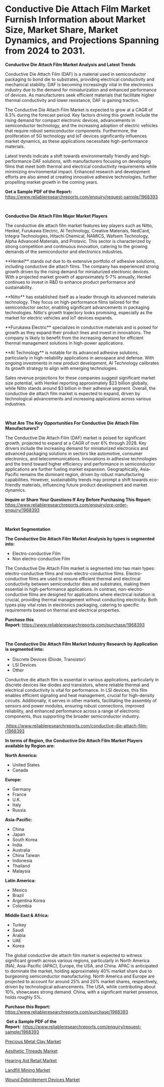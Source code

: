 <p><h1>Conductive Die Attach Film Market Furnish Information about Market Size, Market Share, Market Dynamics, and Projections Spanning from 2024 to 2031.</h1></p><p><strong>Conductive Die Attach Film Market Analysis and Latest Trends</strong></p>
<p><p>Conductive Die Attach Film (DAF) is a material used in semiconductor packaging to bond die to substrates, providing electrical conductivity and mechanical stability. DAF is becoming increasingly vital in the electronics industry due to the demand for miniaturization and enhanced performance of devices. As manufacturers seek efficient materials that facilitate higher thermal conductivity and lower resistance, DAF is gaining traction.</p><p>The Conductive Die Attach Film Market is expected to grow at a CAGR of 8.3% during the forecast period. Key factors driving this growth include the rising demand for compact electronic devices, advancements in semiconductor technology, and the increasing adoption of electric vehicles that require robust semiconductor components. Furthermore, the proliferation of 5G technology and IoT devices significantly influences market dynamics, as these applications necessitate high-performance materials.</p><p>Latest trends indicate a shift towards environmentally friendly and high-performance DAF solutions, with manufacturers focusing on developing films that meet both thermal and electrical conductivity requirements while minimizing environmental impact. Enhanced research and development efforts are also aimed at creating innovative adhesive technologies, further propelling market growth in the coming years.</p></p>
<p><strong>Get a Sample PDF of the Report:&nbsp;</strong> <a href="https://www.reliableresearchreports.com/enquiry/request-sample/1968393?utm_campaign=9&utm_medium=2&utm_source=Github&utm_content=ia&utm_term=08112024&utm_id=conductive-die-attach-film">https://www.reliableresearchreports.com/enquiry/request-sample/1968393</a></p>
<p>&nbsp;</p>
<p><strong>Conductive Die Attach Film Major Market Players</strong></p>
<p><p>The conductive die attach film market features key players such as Nitto, Henkel, Furukawa Electric, AI Technology, Creative Materials, NedCard, Integra Technologies, Hitachi Chemical, NAMICS, Wafsem Technology, Alpha Advanced Materials, and Protavic. This sector is characterized by strong competition and continuous innovation, catering to the growing demands of the semiconductor and electronics industries.</p><p>**Henkel** stands out due to its extensive portfolio of adhesive solutions, including conductive die attach films. The company has experienced strong growth driven by the rising demand for miniaturized electronic devices. With a projected market growth of approximately 5-7% annually, Henkel continues to invest in R&D to enhance product performance and sustainability.</p><p>**Nitto** has established itself as a leader through its advanced materials technology. They focus on high-performance films tailored for the semiconductor sector, enabling significant advancements in packaging technologies. Nitto's growth trajectory looks promising, especially as the market for electric vehicles and IoT devices expands.</p><p>**Furukawa Electric** specializes in conductive materials and is poised for growth as they expand their product lines and invest in innovations. The company is likely to benefit from the increasing demand for efficient thermal management solutions in high-power applications.</p><p>**AI Technology** is notable for its advanced adhesive solutions, particularly in high-reliability applications in aerospace and defense. With ongoing investments in new product development, AI Technology calibrates its growth strategy to align with emerging technologies.</p><p>Sales revenue projections for these companies suggest significant market size potential, with Henkel reporting approximately $23 billion globally, while Nitto stands around $3 billion in their adhesive segment. Overall, the conductive die attach film market is expected to expand, driven by technological advancements and increasing applications across various industries.</p></p>
<p>&nbsp;</p>
<p><strong>What Are The Key Opportunities For Conductive Die Attach Film Manufacturers?</strong></p>
<p><p>The Conductive Die Attach Film (DAF) market is poised for significant growth, projected to expand at a CAGR of over 6% through 2028. Key drivers include the increasing demand for miniaturized electronics and advanced packaging solutions in sectors like automotive, consumer electronics, and telecommunications. Innovations in adhesive technologies and the trend toward higher efficiency and performance in semiconductor applications are further fueling market expansion. Geographically, Asia-Pacific remains the dominant region, driven by robust manufacturing capabilities. However, sustainability trends may prompt a shift towards eco-friendly materials, influencing future product development and market dynamics.</p></p>
<p><strong>Inquire or Share Your Questions If Any Before Purchasing This Report:</strong> <a href="https://www.reliableresearchreports.com/enquiry/pre-order-enquiry/1968393?utm_campaign=9&utm_medium=2&utm_source=Github&utm_content=ia&utm_term=08112024&utm_id=conductive-die-attach-film">https://www.reliableresearchreports.com/enquiry/pre-order-enquiry/1968393</a></p>
<p>&nbsp;</p>
<p><strong>Market Segmentation</strong></p>
<p><strong>The Conductive Die Attach Film Market Analysis by types is segmented into:</strong></p>
<p><ul><li>Electro-conductive Film</li><li>Non electro-conductive Film</li></ul></p>
<p><p>The Conductive Die Attach Film market is segmented into two main types: electro-conductive films and non-electro-conductive films. Electro-conductive films are used to ensure efficient thermal and electrical conductivity between semiconductor dies and substrates, making them essential in high-performance applications. In contrast, non-electro-conductive films are designed for applications where electrical isolation is crucial, providing thermal management without conducting electricity. Both types play vital roles in electronics packaging, catering to specific requirements based on thermal and electrical properties.</p></p>
<p><strong>Purchase this Report:&nbsp;</strong><a href="https://www.reliableresearchreports.com/purchase/1968393?utm_campaign=9&utm_medium=2&utm_source=Github&utm_content=ia&utm_term=08112024&utm_id=conductive-die-attach-film">https://www.reliableresearchreports.com/purchase/1968393</a></p>
<p>&nbsp;</p>
<p><strong>The Conductive Die Attach Film Market Industry Research by Application is segmented into:</strong></p>
<p><ul><li>Discrete Devices (Diode, Transistor）</li><li>LSI Devices</li><li>Other</li></ul></p>
<p><p>Conductive die attach film is essential in various applications, particularly in discrete devices like diodes and transistors, where reliable thermal and electrical conductivity is vital for performance. In LSI devices, this film enables efficient signaling and heat management, crucial for high-density circuits. Additionally, it serves in other markets, facilitating the assembly of sensors and power modules, ensuring robust connections, improved reliability, and enhanced performance across a range of electronic components, thus supporting the broader semiconductor industry.</p></p>
<p><a href="https://www.reliableresearchreports.com/conductive-die-attach-film-r1968393?utm_campaign=9&utm_medium=2&utm_source=Github&utm_content=ia&utm_term=08112024&utm_id=conductive-die-attach-film">&nbsp;https://www.reliableresearchreports.com/conductive-die-attach-film-r1968393</a></p>
<p><strong>In terms of Region, the Conductive Die Attach Film Market Players available by Region are:</strong></p>
<p>
    <p> <strong> North America: </strong>
        <ul>
            <li>United States</li>
            <li>Canada</li>
        </ul>
        </p> 
    <p> <strong> Europe: </strong>
        <ul>
            <li>Germany</li>
            <li>France</li>
            <li>U.K.</li>
            <li>Italy</li>
            <li>Russia</li>
        </ul>
        </p> 
    <p> <strong> Asia-Pacific: </strong>
        <ul>
            <li>China</li>
            <li>Japan</li>
            <li>South Korea</li>
            <li>India</li>
            <li>Australia</li>
            <li>China Taiwan</li>
            <li>Indonesia</li>
            <li>Thailand</li>
            <li>Malaysia</li>
        </ul>
        </p> 
    <p> <strong> Latin America: </strong>
        <ul>
            <li>Mexico</li>
            <li>Brazil</li>
            <li>Argentina Korea</li>
            <li>Colombia</li>
        </ul>
        </p> 
    <p> <strong> Middle East & Africa: </strong>
        <ul>
            <li>Turkey</li>
            <li>Saudi</li>
            <li>Arabia</li>
            <li>UAE</li>
            <li>Korea</li>
        </ul>
    </p>
    </p>
<p><p>The global conductive die attach film market is expected to witness significant growth across various regions, particularly in North America (NA), Asia-Pacific (APAC), Europe, the USA, and China. APAC is anticipated to dominate the market, holding approximately 40% market share due to burgeoning semiconductor manufacturing. North America and Europe are projected to account for around 25% and 20% market shares, respectively, driven by technological advancements. The USA, while contributing about 10%, showcases strong demand. China, with a significant market presence, holds roughly 5%.</p></p>
<p><strong>Purchase this Report: </strong><a href="https://www.reliableresearchreports.com/purchase/1968393?utm_campaign=9&utm_medium=2&utm_source=Github&utm_content=ia&utm_term=08112024&utm_id=conductive-die-attach-film">https://www.reliableresearchreports.com/purchase/1968393</a></p>
<p>&nbsp;<strong>Get a Sample PDF of the Report:&nbsp;&nbsp;</strong><a href="https://www.reliableresearchreports.com/enquiry/request-sample/1968393?utm_campaign=9&utm_medium=2&utm_source=Github&utm_content=ia&utm_term=08112024&utm_id=conductive-die-attach-film">https://www.reliableresearchreports.com/enquiry/request-sample/1968393</a></p>
<p><strong></strong></p>
<p><p><a href="https://github.com/SanjidaMahmud54/Market-Research-Report-List-1/blob/main/precious-metal-clay-market.md?utm_campaign=9&utm_medium=2&utm_source=Github&utm_content=ia&utm_term=08112024&utm_id=conductive-die-attach-film">Precious Metal Clay Market</a></p><p><a href="https://issuu.com/reportprime-2/docs/aesthetic-threads-market-size-2030._32f48b5dcf5fa2?utm_campaign=9&utm_medium=2&utm_source=Github&utm_content=ia&utm_term=08112024&utm_id=conductive-die-attach-film">Aesthetic Threads Market</a></p><p><a href="https://issuu.com/reportprime-2/docs/hearing-aid-retail-market-size-2030_04d008ceb96308?utm_campaign=9&utm_medium=2&utm_source=Github&utm_content=ia&utm_term=08112024&utm_id=conductive-die-attach-film">Hearing Aid Retail Market</a></p><p><a href="https://github.com/WashimHussain441/Market-Research-Report-List-1/blob/main/landfill-mining-market.md?utm_campaign=9&utm_medium=2&utm_source=Github&utm_content=ia&utm_term=08112024&utm_id=conductive-die-attach-film">Landfill Mining Market</a></p><p><a href="https://issuu.com/reportprime-2/docs/wound-debridement-devices-market-si_aca64885e6269c?utm_campaign=9&utm_medium=2&utm_source=Github&utm_content=ia&utm_term=08112024&utm_id=conductive-die-attach-film">Wound Debridement Devices Market</a></p></p>